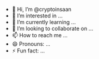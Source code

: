 - 👋 Hi, I’m @cryptoinsaan
- 👀 I’m interested in ...
- 🌱 I’m currently learning ...
- 💞️ I’m looking to collaborate on ...
- 📫 How to reach me ...
- 😄 Pronouns: ...
- ⚡ Fun fact: ...

<!---
cryptoinsaan/cryptoinsaan is a ✨ special ✨ repository because its `README.md` (this file) appears on your GitHub profile.
You can click the Preview link to take a look at your changes.
--->
